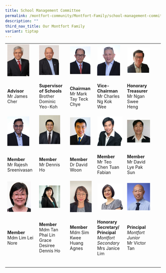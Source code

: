 ```yaml
---
title: School Management Committee
permalink: /montfort-community/Montfort-Family/school-management-committee/
description: ""
third_nav_title: Our Montfort Family
variant: tiptap
---
```

<table style="minWidth: 175px">
<colgroup>
<col>
<col>
<col>
<col>
<col>
<col>
<col>
</colgroup>
<tbody>
<tr>
<td rowspan="1" colspan="1">
<div class="isomer-image-wrapper">
<img style="width: 80%;" height="auto" width="100%" src="/images/smc1.jpeg">
</div>
</td>
<td rowspan="1" colspan="1">
<div class="isomer-image-wrapper">
<img style="width: 75%;" height="auto" width="100%" src="/images/smc2.jpeg">
</div>
</td>
<td rowspan="1" colspan="1">
<div class="isomer-image-wrapper">
<img style="width: 90%;" height="auto" width="100%" src="/images/smc3.jpeg">
</div>
</td>
<td rowspan="1" colspan="1">
<div class="isomer-image-wrapper">
<img style="width: 90%;" height="auto" width="100%" src="/images/smc4.jpeg">
</div>
</td>
<td rowspan="1" colspan="1">
<div class="isomer-image-wrapper">
<img style="width: 100%" height="auto" width="100%" src="/images/smc5.png">
</div>
</td>
<td rowspan="1" colspan="1">
<p></p>
</td>
<td rowspan="1" colspan="1">
<p></p>
</td>
</tr>
<tr>
<td rowspan="1" colspan="1">
<p><strong>Advisor</strong>
<br>Mr James Cher</p>
</td>
<td rowspan="1" colspan="1">
<p><strong>Supervisor of Schools</strong>
<br>Brother Dominic Yeo-Koh</p>
</td>
<td rowspan="1" colspan="1">
<p><strong>Chairman</strong>
<br>Mr&nbsp;Mark Tay Teck Chye</p>
</td>
<td rowspan="1" colspan="1">
<p><strong>Vice-Chairman</strong>
<br>Mr Charles Ng Kok&nbsp; Wee</p>
</td>
<td rowspan="1" colspan="1">
<p><strong>Honorary Treasurer</strong>
<br>Mr Ngan Swee Heng</p>
</td>
<td rowspan="1" colspan="1">
<p></p>
</td>
<td rowspan="1" colspan="1">
<p></p>
</td>
</tr>
<tr>
<td rowspan="1" colspan="1">
<div class="isomer-image-wrapper">
<img style="width: 80%;" height="auto" width="100%" src="/images/smc6.jpeg">
</div>
</td>
<td rowspan="1" colspan="1">
<div class="isomer-image-wrapper">
<img style="width: 80%;" height="auto" width="100%" src="/images/smc7.jpeg">
</div>
</td>
<td rowspan="1" colspan="1">
<div class="isomer-image-wrapper">
<img style="width: 90%;" height="auto" width="100%" src="/images/smc9.jpeg">
</div>
</td>
<td rowspan="1" colspan="1">
<div class="isomer-image-wrapper">
<img style="width: 100%" height="auto" width="100%" src="/images/smc10.jpeg">
</div>
</td>
<td rowspan="1" colspan="1">
<div class="isomer-image-wrapper">
<img style="width: 100%" height="auto" width="100%" src="/images/smc11.jpeg">
</div>
</td>
<td rowspan="1" colspan="1">
<p></p>
</td>
<td rowspan="1" colspan="1">
<p></p>
</td>
</tr>
<tr>
<td rowspan="1" colspan="1">
<p><strong>Member</strong>
<br>Mr Rajesh Sreenivasan</p>
</td>
<td rowspan="1" colspan="1">
<p><strong>Member</strong>
<br>Mr Dennis Ho</p>
</td>
<td rowspan="1" colspan="1">
<p><strong>Member</strong>
<br>Dr David Woon</p>
</td>
<td rowspan="1" colspan="1">
<p><strong>Member</strong>
<br>Mr Teo Chen Tuan Fabian</p>
</td>
<td rowspan="1" colspan="1">
<p><strong>Member</strong>
<br>Mr David Lye Pak Sun</p>
</td>
<td rowspan="1" colspan="1">
<p></p>
</td>
<td rowspan="1" colspan="1">
<p></p>
</td>
</tr>
<tr>
<td rowspan="1" colspan="1">
<div class="isomer-image-wrapper">
<img style="width: 85%;" height="auto" width="100%" src="/images/smc12.jpeg">
</div>
</td>
<td rowspan="1" colspan="1">
<div class="isomer-image-wrapper">
<img style="width: 80%;" height="auto" width="100%" alt="" src="/images/Desiree_Tan__Professional_Photo.jpg">
</div>
</td>
<td rowspan="1" colspan="1">
<div class="isomer-image-wrapper">
<img style="width: 95%;" height="auto" width="100%" alt="" src="/images/Agnes_Professional_photo.jpg">
</div>
</td>
<td rowspan="1" colspan="1">
<div class="isomer-image-wrapper">
<img style="width: 100%" height="auto" width="100%" alt="" src="/images/Janice_Lim_Webpage.jpg">
</div>
</td>
<td rowspan="1" colspan="1">
<div class="isomer-image-wrapper">
<img style="width: 100%" height="auto" width="100%" src="/images/Victor%20Tan.jpg">
</div>
</td>
<td rowspan="1" colspan="1">
<p></p>
</td>
<td rowspan="1" colspan="1">
<p></p>
</td>
</tr>
<tr>
<td rowspan="1" colspan="1">
<p><strong>Member</strong>
<br>Mdm Lim Lei Nore</p>
</td>
<td rowspan="1" colspan="1">
<p><strong>Member</strong>
<br>Mdm Tan Phai Lin Grace Desiree Dennis Ho</p>
</td>
<td rowspan="1" colspan="1">
<p><strong>Member </strong>Mdm Sim Kwee Huang Agnes</p>
</td>
<td rowspan="1" colspan="1">
<p><strong>Honorary Secretary/ Principal</strong>
<br><em>Montfort Secondary</em>
<br>Mrs Janice Lim</p>
</td>
<td rowspan="1" colspan="1">
<p><strong>Principal</strong>
<br><em>Montfort Junior</em>
<br>Mr Victor Tan</p>
</td>
<td rowspan="1" colspan="1">
<p></p>
</td>
<td rowspan="1" colspan="1">
<p></p>
</td>
</tr>
<tr>
<td rowspan="1" colspan="1">
<p></p>
</td>
<td rowspan="1" colspan="1">
<p></p>
</td>
<td rowspan="1" colspan="1">
<p></p>
</td>
<td rowspan="1" colspan="1">
<p></p>
</td>
<td rowspan="1" colspan="1">
<p></p>
</td>
<td rowspan="1" colspan="1">
<p></p>
</td>
<td rowspan="1" colspan="1">
<p></p>
</td>
</tr>
</tbody>
</table>
<p></p>